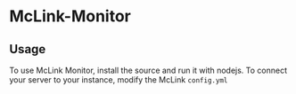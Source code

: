 # McLink-Monitor
## Usage
To use McLink Monitor, install the source and run it with nodejs. To connect your server to your instance, modify the McLink `config.yml`